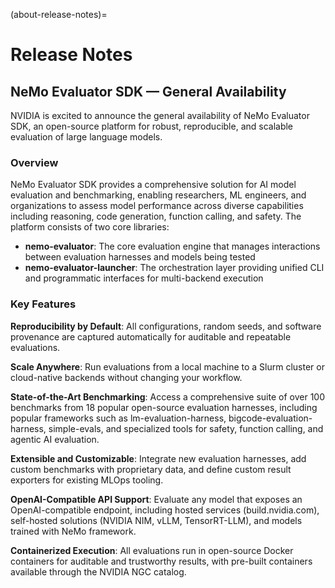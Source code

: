 (about-release-notes)=

# Release Notes

## NeMo Evaluator SDK — General Availability

NVIDIA is excited to announce the general availability of NeMo Evaluator SDK, an open-source platform for robust, reproducible, and scalable evaluation of large language models.

### Overview

NeMo Evaluator SDK provides a comprehensive solution for AI model evaluation and benchmarking, enabling researchers, ML engineers, and organizations to assess model performance across diverse capabilities including reasoning, code generation, function calling, and safety. The platform consists of two core libraries:

- **nemo-evaluator**: The core evaluation engine that manages interactions between evaluation harnesses and models being tested
- **nemo-evaluator-launcher**: The orchestration layer providing unified CLI and programmatic interfaces for multi-backend execution

### Key Features

**Reproducibility by Default**: All configurations, random seeds, and software provenance are captured automatically for auditable and repeatable evaluations.

**Scale Anywhere**: Run evaluations from a local machine to a Slurm cluster or cloud-native backends without changing your workflow.

**State-of-the-Art Benchmarking**: Access a comprehensive suite of over 100 benchmarks from 18 popular open-source evaluation harnesses, including popular frameworks such as lm-evaluation-harness, bigcode-evaluation-harness, simple-evals, and specialized tools for safety, function calling, and agentic AI evaluation.

**Extensible and Customizable**: Integrate new evaluation harnesses, add custom benchmarks with proprietary data, and define custom result exporters for existing MLOps tooling.

**OpenAI-Compatible API Support**: Evaluate any model that exposes an OpenAI-compatible endpoint, including hosted services (build.nvidia.com), self-hosted solutions (NVIDIA NIM, vLLM, TensorRT-LLM), and models trained with NeMo framework.

**Containerized Execution**: All evaluations run in open-source Docker containers for auditable and trustworthy results, with pre-built containers available through the NVIDIA NGC catalog.

